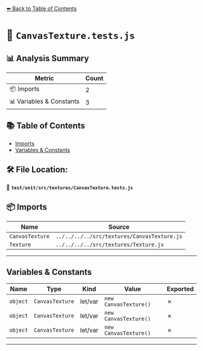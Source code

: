 [⬅️ Back to Table of Contents](../../../../index.md)

# 📄 `CanvasTexture.tests.js`

## 📊 Analysis Summary

| Metric | Count |
|--------|-------|
| 📦 Imports | 2 |
| 📊 Variables & Constants | 3 |

## 📚 Table of Contents

- [Imports](#imports)
- [Variables & Constants](#variables-constants)

## 🛠️ File Location:
📂 **`test/unit/src/textures/CanvasTexture.tests.js`**

## 📦 Imports

| Name | Source |
|------|--------|
| `CanvasTexture` | `../../../../src/textures/CanvasTexture.js` |
| `Texture` | `../../../../src/textures/Texture.js` |


---

## Variables & Constants

| Name | Type | Kind | Value | Exported |
|------|------|------|-------|----------|
| `object` | `CanvasTexture` | let/var | `new CanvasTexture()` | ✗ |
| `object` | `CanvasTexture` | let/var | `new CanvasTexture()` | ✗ |
| `object` | `CanvasTexture` | let/var | `new CanvasTexture()` | ✗ |


---
